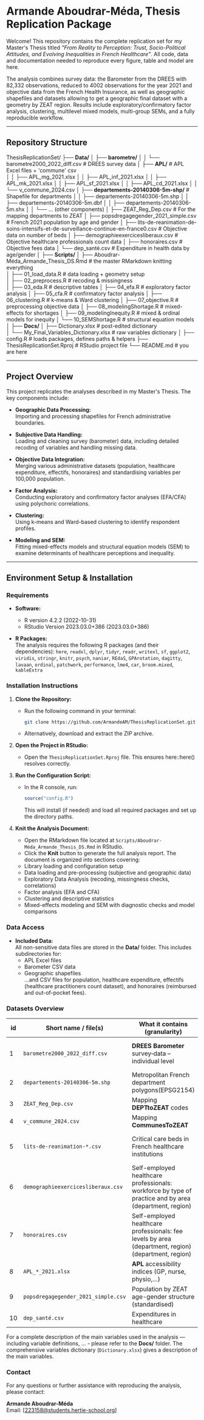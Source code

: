 # Armande Aboudrar-Méda, Thesis Replication Package 

Welcome! This repository contains the complete replication set for my Master's Thesis titled *"From Reality to Perception: Trust, Socio-Political Attitudes, and Evolving Inequalities in French Healthcare"*. All code, data and documentation needed to reproduce every figure, table and model are here.

The analysis combines survey data: the Barometer from the DREES with 82,332 observations, reduced to 4002 observations for the year 2021 and objective data from the French Health Insurance, as well as geographic shapefiles and datasets allowing to get a geographic final dataset with a geometry by ZEAT region. Results include exploratory/confirmatory factor analysis, clustering, multilevel mixed models, multi-group SEMs, and a fully reproducible workflow.

---

## Repository Structure

ThesisReplicationSet/ 
├── **Data/** 
│ ├── **barometre/** 
│ │ └── barometre2000_2022_diff.csv     # DREES survey data 
│ ├── **APL/**                              # APL Excel files + 'commune' csv  
│ │ ├── APL_mg_2021.xlsx 
│ │ ├── APL_inf_2021.xlsx 
│ │ ├── APL_mk_2021.xlsx 
│ │ ├── APL_sf_2021.xlsx 
│ │ ├── APL_cd_2021.xlsx 
│ │ └── v_commune_2024.csv 
│ ├── **departements-20140306-5m-shp/**     # Shapefile for departments
│ │ ├── departements-20140306-5m.shp 
│ │ ├── departements-20140306-5m.dbf 
│ │ ├── departements-20140306-5m.shx 
│ │ └── … (other components) 
│ ├── ZEAT_Reg_Dep.csv                   # For the mapping departments to ZEAT
│ ├── popsdregagegender_2021_simple.csv  # French 2021 population by age and gender
│ ├── lits-de-reanimation-de-soins-intensifs-et-de-surveillance-continue-en-france0.csv                                 # Objective data on number of beds 
│ ├── demographieexercicesliberaux.csv   # Objective healthcare professionals count data 
│ ├── honoraires.csv                     # Objective fees data 
│ └── dep_santé.csv                      # Expenditure in health data by age/gender
│ ├── **Scripts/** 
│ ├── Aboudrar-Méda_Armande_Thesis_DS.Rmd # the master RMarkdown knitting everything  
│ ├── 01_load_data.R                      # data loading + geometry setup  
│ ├── 02_preprocess.R                     # recoding & missingness  
│ ├── 03_eda.R                            # descriptive tables 
│ ├── 04_efa.R                            # exploratory factor analysis 
│ ├── 05_cfa.R                            # confirmatory factor analysis 
│ ├── 06_clustering.R                     # k-means & Ward clustering
│ ├── 07_objective.R                      # preprocessing objective data 
│ ├── 08_modelingShortage.R               # mixed-effects for shortages
│ ├── 09_modelingInequity.R               # mixed & ordinal models for inequity
│ └── 10_SEMShortage.R                    # structural equation models  
│ ├── **Docs/** 
│ ├── Dictionary.xlsx                     # post-edited dictionary  
│ └── My_Final_Variables_Dictionary.xlsx  # raw variables dictionary
│ ├── config.R                            # loads packages, defines paths & helpers
├── ThesisReplicationSet.Rproj  # RStudio project file
└── README.md # you are here 

---

## Project Overview

This project replicates the analyses described in my Master's Thesis. The key components include:

- **Geographic Data Processing:**  
  Importing and processing shapefiles for French administrative boundaries.

- **Subjective Data Handling:**  
  Loading and cleaning survey (barometer) data, including detailed recoding of variables and handling missing data.

- **Objective Data Integration:**  
  Merging various administrative datasets (population, healthcare expenditure, effectifs, honoraires) and standardising variables per 100,000 population.

- **Factor Analysis:**  
  Conducting exploratory and confirmatory factor analyses (EFA/CFA) using polychoric correlations.

- **Clustering:**  
  Using k-means and Ward-based clustering to identify respondent profiles.

- **Modeling and SEM:**  
  Fitting mixed-effects models and structural equation models (SEM) to examine determinants of healthcare perceptions and inequality.

---

## Environment Setup & Installation

### Requirements

- **Software:**
  - R version 4.2.2 (2022-10-31)
  - RStudio Version 2023.03.0+386 (2023.03.0+386)

- **R Packages:**  
  The analysis requires the following R packages (and their dependencies):
  `here`, `readxl`, `dplyr`, `tidyr`, `readr`, `writexl`, `sf`, `ggplot2`,  
  `viridis`, `stringr`, `knitr`, `psych`, `naniar`, `REdaS`, `GPArotation`,
  `dagitty`, `lavaan`, `ordinal`, `patchwork`, `performance`, `lme4`, `car`,
  `broom.mixed`, `kableExtra`

### Installation Instructions

1. **Clone the Repository:**
   - Run the following command in your terminal:
     ```bash
     git clone https://github.com/ArmandeAM/ThesisReplicationSet.git
     ```
   - Alternatively, download and extract the ZIP archive.

2. **Open the Project in RStudio:**
   - Open the `ThesisReplicationSet.Rproj` file. This ensures here::here() resolves correctly.

3. **Run the Configuration Script:**
   - In the R console, run:
     ```r
     source("config.R")
     ```
     
     This will install (if needed) and load all required packages and set up
     the directory paths.

4. **Knit the Analysis Document:**
   - Open the RMarkdown file located at `Scripts/Aboudrar-Méda_Armande_Thesis_DS.Rmd` in RStudio.
   - Click the **Knit** button to generate the full analysis report.
The document is organized into sections covering:
   - Library loading and configuration setup
   - Data loading and pre-processing (subjective and geographic data)
   - Exploratory Data Analysis (recoding, missingness checks, correlations)
   - Factor analysis (EFA and CFA)
   - Clustering and descriptive statistics
   - Mixed-effects modeling and SEM with diagnostic checks and model comparisons
   
### Data Access

- **Included Data:**  
  All non-sensitive data files are stored in the **Data/** folder. This includes subdirectories for:
  - APL Excel files
  - Barometer CSV data
  - Geographic shapefiles  
    …and CSV files for population, healthcare expenditure, effectifs (healthcare practitioners count dataset), and honoraires (reimbursed and out-of-pocket fees).

### Datasets Overview

| id | Short name / file(s)                       | What it contains (granularity)                                | Years used |  Source    |Public link ↗︎ | Licence   |where to find?|
|----|--------------------------------------------|---------------------------------------------------------------|------------|------------|----------------|---------|--------------|
| 1  | `barometre2000_2022_diff.csv`              | **DREES Barometer** survey‑data – individual level |    2000‑2022 (we use 2021 wave) | DREES | <https://drees2-sgsocialgouv.opendatasoft.com/explore/dataset/431_le-barometre-d-opinion/information/> | Public |**Data/barometre/**|
| 2  | `departements‑20140306‑5m.shp`             | Metropolitan French department polygons(EPSG2154)           | 2014       | ? | <https://www.data.gouv.fr/en/datasets/contours-des-departements-francais-issus-d-openstreetmap/#/resources> |  Public |**Data/departements-20140306-5m-shp/**|
| 3  | `ZEAT_Reg_Dep.csv`                         | Mapping **DEPTtoZEAT** codes                                 | 2024       | created by me |  | Public |**Data/...**|
| 4  | `v_commune_2024.csv`                       | Mapping **CommunesToZEAT**| 2024       | INSEE|<https://www.insee.fr/fr/information/7766585>|Public |**Data/...**|
| 5  | `lits‑de‑reanimation‑*.csv`                | Critical care beds in French healthcare institutions         | 2021       | DREES |  <https://data.drees.solidarites-sante.gouv.fr/explore/dataset/lits-de-reanimation-de-soins-intensifs-et-de-surveillance-continue-en-france0/information/> | Public |**Data/...**|
| 6  | `demographieexercicesliberaux.csv`         | Self-employed healthcare professionals: workforce by type of practice and by area (department, region) | 2021 | CNAM | <https://data.ameli.fr/explore/dataset/demographie-exercices-liberaux/information/?disjunctive.region&disjunctive.departement> | Public |**Data/...**|
| 7  | `honoraires.csv`                           | Self-employed healthcare professionals: fee levels by area (department, region) (department, region) | 2021 | CNAM | <https://data.ameli.fr/explore/dataset/honoraires/information/?disjunctive.region&disjunctive.departement> | Public |**Data/...**|
| 8  | `APL_*_2021.xlsx`                          | **APL** accessibility indices (GP, nurse, physio,…)          | 2021       | DREES |    <https://data.drees.solidarites-sante.gouv.fr/explore/dataset/530_l-accessibilite-potentielle-localisee-apl/information/> | Public | **Data/APL/** subfolder |
| 9  | `popsdregagegender_2021_simple.csv`        | Population by ZEAT age-gender structure (standardised)                 | 2021       | INSEE | <https://www.insee.fr/fr/statistiques/8200787?geo=FE-1&sommaire=8200811> |  Public |**Data/...**|
| 10 | `dep_santé.csv`                            | Expenditures in healthcare              | 2021       | DREES | <https://drees.shinyapps.io/depenses_et_rac/> |  Public |**Data/...**|


For a complete description of the main variables used in the analysis — including variable definitions, ... - please refer to the **Docs/** folder. The comprehensive variables dictionary (`Dictionary.xlsx`) gives a description of the main variables. 

### Contact

For any questions or further assistance with reproducing the analysis, please contact:

**Armande Aboudrar-Méda**  
Email: [223158@students.hertie-school.org]
